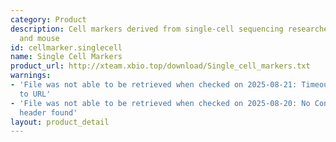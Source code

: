 ```yaml
---
category: Product
description: Cell markers derived from single-cell sequencing researches in human
  and mouse
id: cellmarker.singlecell
name: Single Cell Markers
product_url: http://xteam.xbio.top/download/Single_cell_markers.txt
warnings:
- 'File was not able to be retrieved when checked on 2025-08-21: Timeout connecting
  to URL'
- 'File was not able to be retrieved when checked on 2025-08-20: No Content-Length
  header found'
layout: product_detail
---
```

